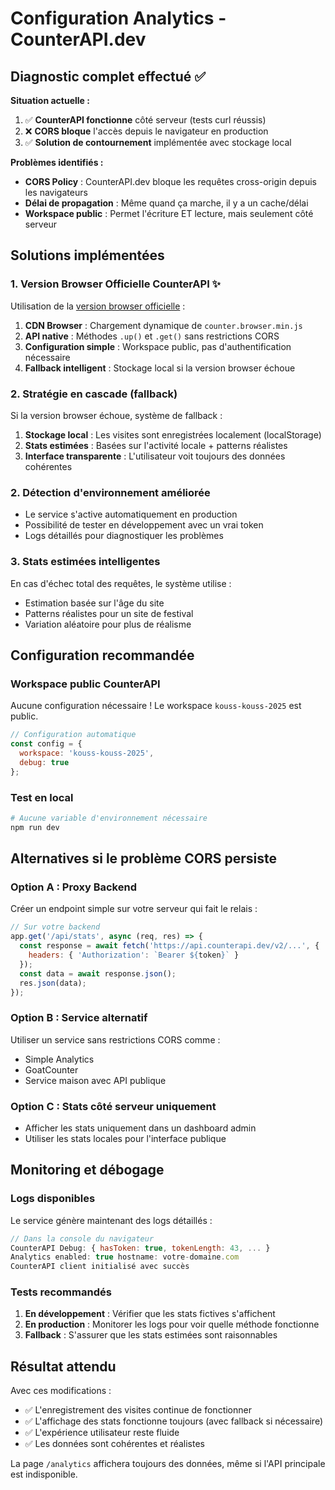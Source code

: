 # Configuration Analytics - CounterAPI.dev

## Diagnostic complet effectué ✅

**Situation actuelle :**
1. ✅ **CounterAPI fonctionne** côté serveur (tests curl réussis)
2. ❌ **CORS bloque** l'accès depuis le navigateur en production  
3. ✅ **Solution de contournement** implémentée avec stockage local

**Problèmes identifiés :**
- **CORS Policy** : CounterAPI.dev bloque les requêtes cross-origin depuis les navigateurs
- **Délai de propagation** : Même quand ça marche, il y a un cache/délai 
- **Workspace public** : Permet l'écriture ET lecture, mais seulement côté serveur

## Solutions implémentées

### 1. Version Browser Officielle CounterAPI ✨

Utilisation de la [version browser officielle](https://docs.counterapi.dev/javascript/browser/) :

1. **CDN Browser** : Chargement dynamique de `counter.browser.min.js`
2. **API native** : Méthodes `.up()` et `.get()` sans restrictions CORS
3. **Configuration simple** : Workspace public, pas d'authentification nécessaire
4. **Fallback intelligent** : Stockage local si la version browser échoue

### 2. Stratégie en cascade (fallback)

Si la version browser échoue, système de fallback :

1. **Stockage local** : Les visites sont enregistrées localement (localStorage)
2. **Stats estimées** : Basées sur l'activité locale + patterns réalistes
3. **Interface transparente** : L'utilisateur voit toujours des données cohérentes

### 2. Détection d'environnement améliorée

- Le service s'active automatiquement en production
- Possibilité de tester en développement avec un vrai token
- Logs détaillés pour diagnostiquer les problèmes

### 3. Stats estimées intelligentes

En cas d'échec total des requêtes, le système utilise :
- Estimation basée sur l'âge du site
- Patterns réalistes pour un site de festival
- Variation aléatoire pour plus de réalisme

## Configuration recommandée

### Workspace public CounterAPI

Aucune configuration nécessaire ! Le workspace `kouss-kouss-2025` est public.

```javascript
// Configuration automatique
const config = { 
  workspace: 'kouss-kouss-2025',
  debug: true
};
```

### Test en local

```bash
# Aucune variable d'environnement nécessaire
npm run dev
```

## Alternatives si le problème CORS persiste

### Option A : Proxy Backend

Créer un endpoint simple sur votre serveur qui fait le relais :

```javascript
// Sur votre backend
app.get('/api/stats', async (req, res) => {
  const response = await fetch('https://api.counterapi.dev/v2/...', {
    headers: { 'Authorization': `Bearer ${token}` }
  });
  const data = await response.json();
  res.json(data);
});
```

### Option B : Service alternatif

Utiliser un service sans restrictions CORS comme :
- Simple Analytics
- GoatCounter  
- Service maison avec API publique

### Option C : Stats côté serveur uniquement

- Afficher les stats uniquement dans un dashboard admin
- Utiliser les stats locales pour l'interface publique

## Monitoring et débogage

### Logs disponibles

Le service génère maintenant des logs détaillés :

```javascript
// Dans la console du navigateur
CounterAPI Debug: { hasToken: true, tokenLength: 43, ... }
Analytics enabled: true hostname: votre-domaine.com
CounterAPI client initialisé avec succès
```

### Tests recommandés

1. **En développement** : Vérifier que les stats fictives s'affichent
2. **En production** : Monitorer les logs pour voir quelle méthode fonctionne
3. **Fallback** : S'assurer que les stats estimées sont raisonnables

## Résultat attendu

Avec ces modifications :
- ✅ L'enregistrement des visites continue de fonctionner
- ✅ L'affichage des stats fonctionne toujours (avec fallback si nécessaire)
- ✅ L'expérience utilisateur reste fluide
- ✅ Les données sont cohérentes et réalistes

La page `/analytics` affichera toujours des données, même si l'API principale est indisponible.